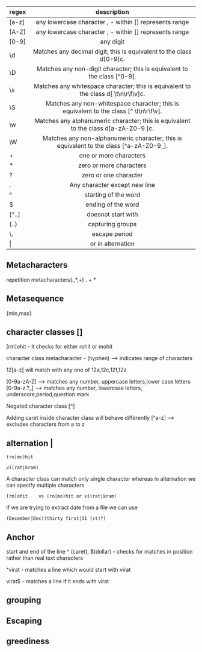 
| regex     |  description        |
| ------------- |:-------------:|
| [a-z] | any lowercase character , - within  [] represents range  |
| [A-Z] | any lowercase character  , - within  [] represents range |
| [0-9] | any digit  |
|\d | Matches any decimal digit; this is equivalent to the class d[0-9]c. |
|\D | Matches any non-digit character; this is equivalent to the class [^0-9]. |
|\s | Matches any whitespace character; this is equivalent to the class d[ \t\n\r\f\v]c. |
|\S | Matches any non-whitespace character; this is equivalent to the class [^ \t\n\r\f\v]. |
|\w | Matches any alphanumeric character; this is equivalent to the class d[a-zA-Z0-9 ]c. |
|\W | Matches any non-alphanumeric character; this is equivalent to the class [^a-zA-Z0-9_]. |
| + | one or more characters |
| * | zero or more characters |
| ? | zero or one character |
| . | Any character except new line  |
| ^  | starting of the word  |
| $ | ending of the word  |
| [^..]  | doesnot start with   |
| (..) | capturing groups |
| \\. | escape period |
| \| | or in alternation |

Metacharacters
---

repetition metacharacters(.,*,+)
.
+
*

Metasequence
---
{min,max}


character classes []
---
[rm]ohit - it checks for either rohit or mohit

character class metacharacter - (hyphen) --> indicates range of characters

12[a-z] will match with any one of 12a,12c,12f,12z

[0-9a-zA-Z] --> matches any number, uppercase letters,lower case letters  
[0-9a-z.?_] --> matches any number, lowercase letters, underscore,period,question mark

Negated character class [^]

Adding caret inside character class will behave differently
[^a-z] --> excludes characters from a to z


alternation |
---

```(ro|mo)hit```

```vi(rat|kram)```

A character class can match only single character whereas in alternation we can specify multiple characters  

```[rm]ohit    vs (ro|mo)hit or vi(rat|kram)```


If we are trying to extract date from a file we can use   

```(December|Dec)(thirty first|31 (st)?)```
 
Anchor
---
start and end of the line
^ (caret), $(dollar) - checks for matches in position rather than real text characters

^virat - matches a line which would start with virat

virat$ - matches  a line if it ends with virat


grouping
---

Escaping
---
 
 
greediness
---


